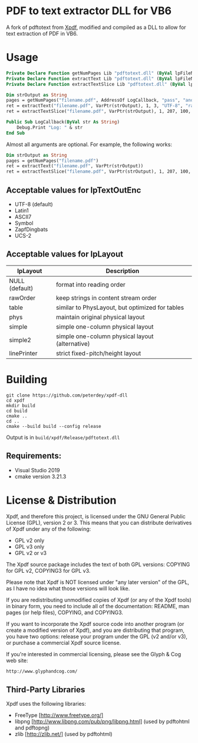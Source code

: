 #  PDF to text extractor DLL for VB6 

A fork of pdftotext from [Xpdf](http://www.xpdfreader.com/ "Xpdf"), modified and compiled as a DLL to allow for text extraction of PDF in VB6.

# Usage
```vb
Private Declare Function getNumPages Lib "pdftotext.dll" (ByVal lpFileName As String, Optional ByVal lpLogCallbackFunc As Long, Optional ByVal lpOwnerPassword As String, Optional ByVal lpUserPassword As String) As Integer
Private Declare Function extractText Lib "pdftotext.dll" (ByVal lpFileName As String, ByRef lpTextOutput As Long, Optional ByVal iFirstPage As Integer, Optional ByVal iLastPage As Integer, Optional ByVal lpTextOutEnc As String, Optional ByVal lpLayout As String, Optional ByVal lpLogCallbackFunc As Long, Optional ByVal lpOwnerPassword As String, Optional ByVal lpUserPassword As String) As Integer
Private Declare Function extractTextSlice Lib "pdftotext.dll" (ByVal lpFileName As String, ByVal lpTextOutput As Long, ByVal iPage As Integer, ByVal iSliceX As Integer, ByVal iSliceY As Integer, ByVal iSliceW As Integer, ByVal iSliceH As Integer, Optional ByVal lpTextOutEnc As String, Optional ByVal lpLayout As String, Optional ByVal lpLogCallbackFunc As Long, Optional ByVal lpOwnerPassword As String, Optional ByVal lpUserPassword As String) As Integer

Dim strOutput as String
pages = getNumPages("filename.pdf", AddressOf LogCallback, "pass", "anotherpass")
ret = extractText("filename.pdf", VarPtr(strOutput), 1, 3, "UTF-8", "rawOrder", AddressOf LogCallback, "pass", "anotherpass")
ret = extractTextSlice("filename.pdf", VarPtr(strOutput), 1, 207, 100, 300, 200, "UTF-8", "table", AddressOf LogCallback, "pass", "anotherpass")

Public Sub LogCallback(ByVal str As String)
	Debug.Print "Log: " & str
End Sub
```

Almost all arguments are optional.  For example, the following works:
```vb
Dim strOutput as String
pages = getNumPages("filename.pdf")
ret = extractText("filename.pdf", VarPtr(strOutput))
ret = extractTextSlice("filename.pdf", VarPtr(strOutput), 1, 207, 100, 300, 200) 'However, you probably want to use the "table" layout
```

## Acceptable values for lpTextOutEnc
* UTF-8 (default)
* Latin1
* ASCII7
* Symbol
* ZapfDingbats
* UCS-2

## Acceptable values for lpLayout
| lpLayout | Description |
| ------------ | ------------ |
| NULL (default) | format into reading order |
| rawOrder | keep strings in content stream order |
| table | similar to PhysLayout, but optimized for tables |
| phys | maintain original physical layout |
| simple | simple one-column physical layout |
| simple2 | simple one-column physical layout (alternative) |
| linePrinter | strict fixed-pitch/height layout |

# Building
```console
git clone https://github.com/peterdey/xpdf-dll
cd xpdf
mkdir build
cd build 
cmake ..
cd ..
cmake --build build --config release
```
Output is in `build/xpdf/Release/pdftotext.dll`

## Requirements:

* Visual Studio 2019
* cmake version 3.21.3

# License & Distribution

Xpdf, and therefore this project, is licensed under the GNU General Public License (GPL), version 2
or 3.  This means that you can distribute derivatives of Xpdf under
any of the following:
  - GPL v2 only
  - GPL v3 only
  - GPL v2 or v3

The Xpdf source package includes the text of both GPL versions:
COPYING for GPL v2, COPYING3 for GPL v3.

Please note that Xpdf is NOT licensed under "any later version" of the
GPL, as I have no idea what those versions will look like.

If you are redistributing unmodified copies of Xpdf (or any of the
Xpdf tools) in binary form, you need to include all of the
documentation: README, man pages (or help files), COPYING, and
COPYING3.

If you want to incorporate the Xpdf source code into another program
(or create a modified version of Xpdf), and you are distributing that
program, you have two options: release your program under the GPL (v2
and/or v3), or purchase a commercial Xpdf source license.

If you're interested in commercial licensing, please see the Glyph &
Cog web site:

    http://www.glyphandcog.com/

## Third-Party Libraries

Xpdf uses the following libraries:
* FreeType [http://www.freetype.org/]
* libpng [http://www.libpng.com/pub/png/libpng.html] (used by pdftohtml and pdftopng)
* zlib [http://zlib.net/] (used by pdftohtml)
